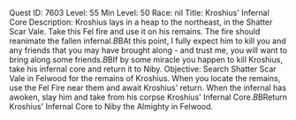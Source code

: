 Quest ID: 7603
Level: 55
Min Level: 50
Race: nil
Title: Kroshius' Infernal Core
Description: Kroshius lays in a heap to the northeast, in the Shatter Scar Vale. Take this Fel fire and use it on his remains. The fire should reanimate the fallen infernal.$B$BAt this point, I fully expect him to kill you and any friends that you may have brought along - and trust me, you will want to bring along some friends.$B$BIf by some miracle you happen to kill Kroshius, take his infernal core and return it to Niby.
Objective: Search Shatter Scar Vale in Felwood for the remains of Kroshius. When you locate the remains, use the Fel Fire near them and await Kroshius' return. When the infernal has awoken, slay him and take from his corpse Kroshius' Infernal Core.$B$BReturn Kroshius' Infernal Core to Niby the Almighty in Felwood.
